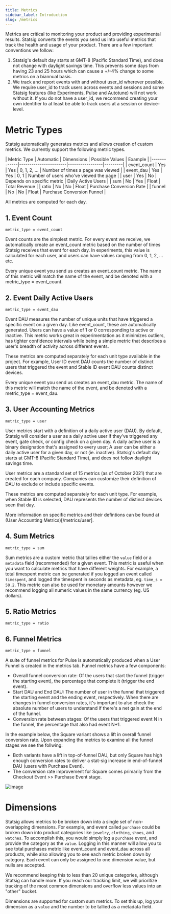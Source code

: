 ```yaml
---
title: Metrics
sidebar_label: Introduction
slug: /metrics
---
```


Metrics are critical to monitoring your product and providing experimental results.  Statsig converts the events you send us into useful metrics that track the health and usage of your product.  There are a few important conventions we follow:

1. Statsig's default day starts at GMT-8 (Pacific Standard Time), and does not change with daylight savings time.  This prevents some days from having 23 and 25 hours which can cause a +/-4% change to some metrics on a biannual basis.
2. We track and report events with and without user_id wherever possible.  We require user_id to track users across events and sessions and some Statsig features (like Experiments, Pulse and Autotune) will not work without it.  If you do not have a user_id, we recommend creating your own identifier to at least be able to track users at a session or device-level.

# Metric Types

Statsig automatically generates metrics and allows creation of custom metrics.  We currently support the following metric types.

| Metric Type | Automatic | Dimensions | Possible Values | Example |
|-------------|-----------------------|-----------------|---------|
| event_count | Yes | Yes | 0, 1, 2, ... | Number of times a page was viewed |
| event_dau   | Yes | Yes | 0, 1 | Number of users who've viewed the page |
| user        | Yes | No  | Depends on specific metric | Daily Active Users |
| sum         | No  | Yes | Float | Total Revenue |
| ratio       | No  | No  | Float | Purchase Conversion Rate |
| funnel      | No  | No  | Float | Purchase Conversion Funnel |

All metrics are computed for each day.

## 1. Event Count

`metric_type = event_count`

Event counts are the simplest metric.  For every event we receive, we automatically create an event_count metric based on the number of times Statsig receives that event for each day.  In experiments, this value is calculated for each user, and users can have values ranging from 0, 1, 2, ... etc.

Every unique event you send us creates an event_count metric.  The name of this metric will match the name of the event, and be denoted with a metric_type = event_count.

## 2. Event Daily Active Users

`metric_type = event_dau`

Event DAU measures the number of unique units that have triggered a specific event on a given day.  Like event_count, these are automatically generated.  Users can have a value of 1 or 0 corresponding to active or inactive.  This metric works great in experimentation as it minimizes outliers, has tighter confidence intervals while being a simple metric that describes a user's breadth of activity across different events.

These metrics are computed separately for each unit type available in the project.  For example, User ID event DAU counts the number of distinct users that triggered the event and Stable ID event DAU counts distinct devices.   

Every unique event you send us creates an event_dau metric.  The name of this metric will match the name of the event, and be denoted with a metric_type = event_dau.

## 3. User Accounting Metrics

`metric_type = user`

User metrics start with a definition of a daily active user (DAU).  By default, Statsig will consider a user as a daily active user if they've triggered any event, gate check, or config check on a given day.  A daily active user is a binary designation that's assigned to every user; A user can be either a daily active user for a given day, or not (ie. inactive).  Statsig's default day starts at GMT-8 (Pacific Standard Time), and does not follow daylight savings time.

User metrics are a standard set of 15 metrics (as of October 2021) that are created for each company.  Companies can customize their definition of DAU to exclude or include specific events.

These metrics are computed separately for each unit type.  For example, when Stable ID is selected, DAU represents the number of distinct devices seen that day.

More information on specific metrics and their defintions can be found at (User Accounting Metrics)[/metrics/user].

## 4. Sum Metrics

`metric_type = sum`

Sum metrics are a custom metric that tallies either the `value` field or a `metadata` field (recommended) for a given event.  This metric is useful when you want to calculate metrics that have different weights.  For example, a total timespent metric can be generated if you logged an event called  `timespent`, and logged the timespent in seconds as metadata, eg. `time_s = 50.2`.  This metric can also be used for monetary amounts however we recommend logging all numeric values in the same currency (eg. US dollars).

## 5. Ratio Metrics

`metric_type = ratio`

## 6. Funnel Metrics

`metric_type = funnel`

A suite of funnel metrics for Pulse is automatically produced when a User Funnel is created in the metrics tab.  Funnel metrics have a few components:
* Overall funnel conversion rate: Of the users that start the funnel (trigger the starting event), the percentage that complete it (trigger the end event).
* Start DAU and End DAU: The number of user in the funnel that triggered the starting event and the ending event, respectively.  When there are changes in funnel conversion rates, it's important to also check the absolute number of users to understand if there's a net gain at the end of the funnel.
* Conversion rate between stages: Of the users that triggered event N in the funnel, the percentage that also had event N+1.

In the example below, the Square variant shows a lift in overall funnel conversion rate.  Upon expanding the metrics to examine all the funnel stages we see the follwing:
* Both variants have a lift in top-of-funnel DAU, but only Square has high enough conversion rates to deliver a stat-sig increase in end-of-funnel DAU (users with Purchase Event).
* The conversion rate improvement for Square comes primarily from the Checkout Event >> Purchase Event stage.  

![image](https://user-images.githubusercontent.com/90343952/148440643-8e8a24bd-934d-4100-a15a-abcbcc4bb11c.png)


# Dimensions

Statsig allows metrics to be broken down into a single set of non-overlapping dimensions.  For example, and event called `purchase` could be broken down into product categories like `jewelry`, `clothing`, `shoes`, and `watches`.  To accomplish this, you would simply log a `purchase` event, and provide the category as the `value`.  Logging in this manner will allow you to see total purchases metric like event_count and event_dau across all products, while also allowing you to see each metric broken down by category.  Each event can only be assigned to one dimension value, but nulls are accepted.

We recommend keeping this to less than 20 unique categories, although Statsig can handle more.  If you reach our tracking limit, we will prioritize tracking of the most common dimensions and overflow less values into an "other" bucket.

Dimensions are supported for custom sum metrics.  To set this up, log your dimension as a `value` and the number to be tallied as a metadata field.
